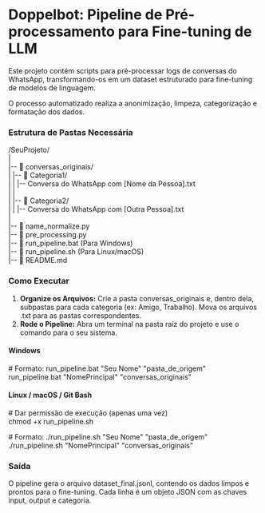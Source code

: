 # **Doppelbot: Pipeline de Pré-processamento para Fine-tuning de LLM**

Este projeto contém scripts para pré-processar logs de conversas do WhatsApp, transformando-os em um dataset estruturado para fine-tuning de modelos de linguagem.

O processo automatizado realiza a anonimização, limpeza, categorização e formatação dos dados.

### **Estrutura de Pastas Necessária**

/SeuProjeto/  
|  
|-- 📂 conversas\_originais/  
|   |-- 📂 Categoria1/  
|   |   |-- Conversa do WhatsApp com \[Nome da Pessoa\].txt  
|   |  
|   |-- 📂 Categoria2/  
|   |   |-- Conversa do WhatsApp com \[Outra Pessoa\].txt  
|  
|-- 📝 name\_normalize.py  
|-- 📝 pre\_processing.py  
|-- 📜 run\_pipeline.bat      (Para Windows)  
|-- 📜 run\_pipeline.sh      (Para Linux/macOS)  
|-- 📄 README.md

### **Como Executar**

1. **Organize os Arquivos:** Crie a pasta conversas\_originais e, dentro dela, subpastas para cada categoria (ex: Amigo, Trabalho). Mova os arquivos .txt para as pastas correspondentes.  
2. **Rode o Pipeline:** Abra um terminal na pasta raiz do projeto e use o comando para o seu sistema.

#### **Windows**

\# Formato: run\_pipeline.bat "Seu Nome" "pasta\_de\_origem"  
run\_pipeline.bat "NomePrincipal" "conversas\_originais"

#### **Linux / macOS / Git Bash**

\# Dar permissão de execução (apenas uma vez)  
chmod \+x run\_pipeline.sh

\# Formato: ./run\_pipeline.sh "Seu Nome" "pasta\_de\_origem"  
./run\_pipeline.sh "NomePrincipal" "conversas\_originais"

### **Saída**

O pipeline gera o arquivo dataset\_final.jsonl, contendo os dados limpos e prontos para o fine-tuning. Cada linha é um objeto JSON com as chaves input, output e categoria.